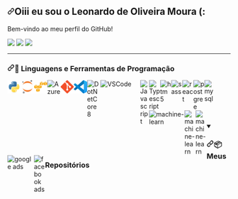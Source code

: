 <article class="markdown-body entry-content container-lg" itemprop="text"><h2 tabindex="-1" dir="auto"><a id="user-content-oiii-eu-sou-a-jéssica-paula-" class="anchor" aria-hidden="true" tabindex="-1" href="#oiii-eu-sou-a-jéssica-paula-"><svg class="octicon octicon-link" viewBox="0 0 16 16" version="1.1" width="16" height="16" aria-hidden="true"><path d="m7.775 3.275 1.25-1.25a3.5 3.5 0 1 1 4.95 4.95l-2.5 2.5a3.5 3.5 0 0 1-4.95 0 .751.751 0 0 1 .018-1.042.751.751 0 0 1 1.042-.018 1.998 1.998 0 0 0 2.83 0l2.5-2.5a2.002 2.002 0 0 0-2.83-2.83l-1.25 1.25a.751.751 0 0 1-1.042-.018.751.751 0 0 1-.018-1.042Zm-4.69 9.64a1.998 1.998 0 0 0 2.83 0l1.25-1.25a.751.751 0 0 1 1.042.018.751.751 0 0 1 .018 1.042l-1.25 1.25a3.5 3.5 0 1 1-4.95-4.95l2.5-2.5a3.5 3.5 0 0 1 4.95 0 .751.751 0 0 1-.018 1.042.751.751 0 0 1-1.042.018 1.998 1.998 0 0 0-2.83 0l-2.5 2.5a1.998 1.998 0 0 0 0 2.83Z"></path></svg></a>Oiii eu sou o Leonardo de Oliveira Moura (:</h2>
<p dir="auto">Bem-vindo ao meu perfil do GitHub!</p>
<p align="left" dir="auto">
  <a href="#" rel="nofollow"><img src="https://camo.githubusercontent.com/c4cccdb78776ae4782fbbfae4c58f3d2dfecdaa13af37791db4c6ddfc1044b26/68747470733a2f2f696d672e736869656c64732e696f2f62616467652f596f75547562652d4646303030303f7374796c653d666f722d7468652d6261646765266c6f676f3d796f7574756265266c6f676f436f6c6f723d7768697465" data-canonical-src="https://img.shields.io/badge/YouTube-FF0000?style=for-the-badge&amp;logo=youtube&amp;logoColor=white" style="max-width: 100%;"></a>  
  <a href="https://github.com/leonardoOliveiraMoura"><img src="https://camo.githubusercontent.com/5fe8416cd5ba128163da401b036070cff85f0004eda8aa86575aaa1e93b1b5af/68747470733a2f2f696d672e736869656c64732e696f2f62616467652f2d496e7374616772616d2d2532334534343035463f7374796c653d666f722d7468652d6261646765266c6f676f3d696e7374616772616d266c6f676f436f6c6f723d7768697465" data-canonical-src="https://img.shields.io/badge/-Instagram-%23E4405F?style=for-the-badge&amp;logo=instagram&amp;logoColor=white" style="max-width: 100%;"></a>     
  <a href="#" rel="nofollow"><img src="https://camo.githubusercontent.com/1fb28218088b45b065a7445cafa9d5f027a657f17cb4f8b3a9472b1f59952949/68747470733a2f2f696d672e736869656c64732e696f2f62616467652f2d4c696e6b6564496e2d2532333030373742353f7374796c653d666f722d7468652d6261646765266c6f676f3d6c696e6b6564696e266c6f676f436f6c6f723d7768697465" data-canonical-src="https://img.shields.io/badge/-LinkedIn-%230077B5?style=for-the-badge&amp;logo=linkedin&amp;logoColor=white" style="max-width: 100%;"></a>   
</p>
<hr>
<h3 tabindex="-1" dir="auto"><a id="user-content--linguagens-e-ferramentas-de-programação" class="anchor" aria-hidden="true" tabindex="-1" href="#-linguagens-e-ferramentas-de-programação"><svg class="octicon octicon-link" viewBox="0 0 16 16" version="1.1" width="16" height="16" aria-hidden="true"><path d="m7.775 3.275 1.25-1.25a3.5 3.5 0 1 1 4.95 4.95l-2.5 2.5a3.5 3.5 0 0 1-4.95 0 .751.751 0 0 1 .018-1.042.751.751 0 0 1 1.042-.018 1.998 1.998 0 0 0 2.83 0l2.5-2.5a2.002 2.002 0 0 0-2.83-2.83l-1.25 1.25a.751.751 0 0 1-1.042-.018.751.751 0 0 1-.018-1.042Zm-4.69 9.64a1.998 1.998 0 0 0 2.83 0l1.25-1.25a.751.751 0 0 1 1.042.018.751.751 0 0 1 .018 1.042l-1.25 1.25a3.5 3.5 0 1 1-4.95-4.95l2.5-2.5a3.5 3.5 0 0 1 4.95 0 .751.751 0 0 1-.018 1.042.751.751 0 0 1-1.042.018 1.998 1.998 0 0 0-2.83 0l-2.5 2.5a1.998 1.998 0 0 0 0 2.83Z"></path></svg></a>🧰 Linguagens e Ferramentas de Programação</h3>
<p dir="auto"><a href="https://www.python.org/" rel="nofollow"><img align="left" alt="Python" width="30px" src="https://raw.githubusercontent.com/devicons/devicon/master/icons/python/python-original.svg" style="max-width: 100%;"></a>
<a href="https://jupyter.org/" rel="nofollow"><img align="left" alt="Jupyter" width="30px" src="https://raw.githubusercontent.com/devicons/devicon/master/icons/jupyter/jupyter-original.svg"></a>
<a href="https://aws.amazon.com/" rel="nofollow"><img align="left" alt="AWS" width="30px" src="https://raw.githubusercontent.com/devicons/devicon/master/icons/amazonwebservices/amazonwebservices-original.svg" style="max-width: 100%;"></a>
<a href="https://cloudacademy.com/blog/microsoft-announcing-new-azure-features/" rel="nofollow"><img align="left" alt="Azure" width="30px" src="https://cloudacademy.com/wp-content/uploads/2017/03/azure-apps.png"></a>
<a href="https://git-scm.com/" rel="nofollow"><img align="left" alt="Git" width="30px" src="https://raw.githubusercontent.com/devicons/devicon/master/icons/git/git-original.svg"></a>
<a href="https://code.visualstudio.com/" rel="nofollow"><img align="left" alt="VSCode" width="30px" src="https://raw.githubusercontent.com/devicons/devicon/master/icons/vscode/vscode-original.svg"></a>
<a href="https://learn.microsoft.com/pt-br/dotnet/core/whats-new/dotnet-8" rel="nofollow"><img align="left" alt="DotNetCore8" width="30px" src="https://upload.wikimedia.org/wikipedia/commons/e/ee/.NET_Core_Logo.svg"></a>
<a href="https://angular.io/" rel="nofollow"><img align="left" alt="VSCode"  width="90px" src="https://angular.io/assets/images/logos/angular/logo-nav@2x.png"></a>
<a href="https://www.javascript.com/" rel="nofollow"><img align="left" alt="Javascript"  width="20px" src="https://cdn.worldvectorlogo.com/logos/javascript-1.svg"></a>
<a href="https://www.typescriptlang.org/" rel="nofollow"><img align="left" alt="Typescript"  width="25px" src="https://upload.wikimedia.org/wikipedia/commons/4/4c/Typescript_logo_2020.svg"></a>  
<a href="https://www.w3.org/TR/2011/WD-html5-20110405" rel="nofollow"><img align="left" alt="htm5"  width="25px" src="https://upload.wikimedia.org/wikipedia/commons/6/61/HTML5_logo_and_wordmark.svg"></a>
<a href="https://https://sass-lang.com/" rel="nofollow"><img align="left" alt="sass"  width="25px" src="https://sass-lang.com/assets/img/logos/logo.svg"></a>
<a href="https://react.dev/" rel="nofollow"><img align="left" alt="react"  width="25px" src="https://upload.wikimedia.org/wikipedia/commons/a/a7/React-icon.svg"></a>
<a href="https://www.postgresql.org/" rel="nofollow"><img align="left" alt="postgree"  width="25px" src="https://upload.wikimedia.org/wikipedia/commons/2/29/Postgresql_elephant.svg"></a>
<a href="https://www.mysql.com/" rel="nofollow"><img align="left" alt="mysql"  width="25px" src="https://cdn4.iconfinder.com/data/icons/logos-3/181/MySQL-512.png"></a>
<a href="https://www.microsoft.com/en-us/sql-server/sql-server-downloads"><img align="left" alt="machine-learn"  width="80px" src="https://www.dbacorp.com.br/wp-content/uploads/2017/07/microsoft-sql-server-logo.png"></a>
<a href="https://www.sqlite.org/index.html" rel="nofollow"><img align="left" alt="machine-learn"  width="25px" src="https://static-00.iconduck.com/assets.00/application-x-sqlite-icon-374x512-5kuynjss.png"></a>
<a href="https://en.wikipedia.org/wiki/Machine_learning" rel="nofollow"><img align="left" alt="machine-learn"  width="25px" src="https://upload.wikimedia.org/wikipedia/commons/6/64/Dall-e_3_%28jan_%2724%29_artificial_intelligence_icon.png"></a>
<a href="https://ads.google.com/intl/pt-BR_br/start/overview-ha/?subid=br-pt-ha-awa-bk-c-scru!o3~EAIaIQobChMI0rLPl-LzgwMVsBCtBh38HAB4EAAYASAAEgIMJPD_BwE~140965879609~aud-780873439152:kwd-94527731~17334788550~663300969282&gad_source=1&gclid=EAIaIQobChMI0rLPl-LzgwMVsBCtBh38HAB4EAAYASAAEgIMJPD_BwE&gclsrc=aw.ds" rel="nofollow"><img align="left" alt="google ads"  width="60px" src="https://cdn.icon-icons.com/icons2/2699/PNG/512/google_ads_logo_icon_169088.png"></a>
<a href="https://web.facebook.com/business/tools/ads-manager?content_id=kaxIjeeNIfGv1HP&ref=sem_smb&utm_term=facebook%20ads&gclid=EAIaIQobChMI1tTz-JT0gwMVoF9IAB3LBQidEAAYASAAEgIl2PD_BwE&_rdc=1&_rdr" rel="nofollow"><img align="left" alt="facebook ads"  width="25px" src="https://cdn2.iconfinder.com/data/icons/facebook-ads-1/204/1-1024.png"></a><br><br>
</p>
<br>
<h1 dir="auto"></h1>
<details open="">
  <summary><h3 tabindex="-1" dir="auto"><a id="user-content--meus-repositórios" class="anchor" aria-hidden="true" tabindex="-1" href="#-meus-repositórios"><svg class="octicon octicon-link" viewBox="0 0 16 16" version="1.1" width="16" height="16" aria-hidden="true"><path d="m7.775 3.275 1.25-1.25a3.5 3.5 0 1 1 4.95 4.95l-2.5 2.5a3.5 3.5 0 0 1-4.95 0 .751.751 0 0 1 .018-1.042.751.751 0 0 1 1.042-.018 1.998 1.998 0 0 0 2.83 0l2.5-2.5a2.002 2.002 0 0 0-2.83-2.83l-1.25 1.25a.751.751 0 0 1-1.042-.018.751.751 0 0 1-.018-1.042Zm-4.69 9.64a1.998 1.998 0 0 0 2.83 0l1.25-1.25a.751.751 0 0 1 1.042.018.751.751 0 0 1 .018 1.042l-1.25 1.25a3.5 3.5 0 1 1-4.95-4.95l2.5-2.5a3.5 3.5 0 0 1 4.95 0 .751.751 0 0 1-.018 1.042.751.751 0 0 1-1.042.018 1.998 1.998 0 0 0-2.83 0l-2.5 2.5a1.998 1.998 0 0 0 0 2.83Z"></path></svg></a>📦 Meus Repositórios</h3></summary>
  <p align="left" dir="auto">
  

<h1 dir="auto"></h1>
</details></article>
